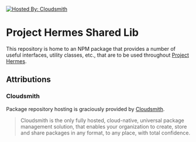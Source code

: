 [![Hosted By: Cloudsmith](https://img.shields.io/badge/OSS%20hosting%20by-cloudsmith-blue?logo=cloudsmith&style=flat-square)](https://cloudsmith.com)

# Project Hermes Shared Lib

This repository is home to an NPM package that provides a number of useful interfaces, utility classes, etc., that are to be used throughout [Project Hermes][0].

## Attributions

### Cloudsmith

Package repository hosting is graciously provided by [Cloudsmith](https://cloudsmith.com).

> Cloudsmith is the only fully hosted, cloud-native, universal package management solution, that enables your organization to create, store and share packages in any format, to any place, with total confidence.

[0]: https://projecthermes.dev
